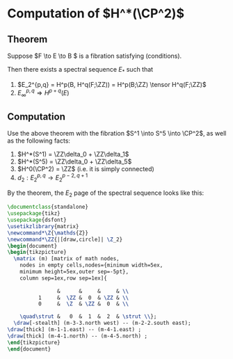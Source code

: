 # Computation of $H^*(\CP^2)$

## Theorem

Suppose $F \to E \to B $ is a fibration satisfying (conditions).

Then there exists a spectral sequence $E_*$ such that

1. $E_2^{p,q} = H^p(B, H^q(F;\ZZ)) = H^p(B;\ZZ) \tensor H^q(F;\ZZ)$
2. $E_\infty^{p,q} \Rightarrow H^{p+q}(E)$

## Computation

Use the above theorem with the fibration $S^1 \into S^5 \into \CP^2$, as well as the following facts:

1. $H^*(S^1) = \ZZ\delta_0 + \ZZ\delta_1$
2. $H^*(S^5) = \ZZ\delta_0 + \ZZ\delta_5$
3. $H^0(\CP^2) = \ZZ$ (i.e. it is simply connected)
4. $d_2: E_2^{p,q} \to E_2^{p-2, q+1}$

By the theorem, the $E_2$ page of the spectral sequence looks like this:

```latex {cmd:true, hide:false, run_on_save:true}
\documentclass{standalone}
\usepackage{tikz}
\usepackage{dsfont}
\usetikzlibrary{matrix}
\newcommand*\Z{\mathds{Z}}
\newcommand*\ZZ{|[draw,circle]| \Z_2}
\begin{document}
\begin{tikzpicture}
  \matrix (m) [matrix of math nodes,
    nodes in empty cells,nodes={minimum width=5ex,
    minimum height=5ex,outer sep=-5pt},
    column sep=1ex,row sep=1ex]{
      
                &      &     &     & \\
          1     &  \ZZ &  0  & \ZZ & \\
          0     &  \Z  & \ZZ &  0  & \\

    \quad\strut &   0  &  1  &  2  & \strut \\};
  \draw[-stealth] (m-3-3.north west) -- (m-2-2.south east);
\draw[thick] (m-1-1.east) -- (m-4-1.east) ;
\draw[thick] (m-4-1.north) -- (m-4-5.north) ;
\end{tikzpicture}
\end{document}
```
